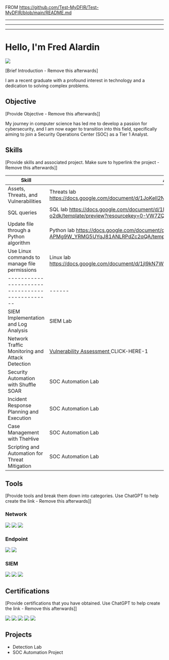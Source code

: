 FROM https://github.com/Test-MyDFIR/Test-MyDFIR/blob/main/README.md

---------------------------
---------------------------
---------------------------

# Hello, I'm Fred Alardin

<a href="https://www.linkedin.com/in/fred-alardin/"><img src="https://img.shields.io/badge/-LinkedIn-0072b1?&style=for-the-badge&logo=linkedin&logoColor=white" /></a>

[Brief Introduction - Remove this afterwards]

I am a recent graduate with a profound interest in technology and a dedication to solving complex problems.

## Objective
[Provide Objective - Remove this afterwards]]

My journey in computer science has led me to develop a passion for cybersecurity, and I am now eager to transition into this field, specifically aiming to join a Security Operations Center (SOC) as a Tier 1 Analyst.

## Skills
[Provide skills and associated project. Make sure to hyperlink the project - Remove this afterwards]]

| Skill                                         | Associated Project         |
|-----------------------------------------------|----------------------------|
| Assets, Threats, and Vulnerabilities          | Threats lab  https://docs.google.com/document/d/1JoKelI2NE_Nunpwq9Tf6E4ox7XWKrZZdgYNM6S09870/template/preview |
| SQL queries         | SQL lab  https://docs.google.com/document/d/1R-wz2DrsddIlst5iWVKa8-_j8sROgKAWvtITmy-o2dk/template/preview?resourcekey=0-VW7ZQ-CAPGe9JIbBSjZJjg |
| Update file through a Python algorithm        | Python lab https://docs.google.com/document/d/1Ra0_gH1l0Pd8-APMg9W_YRMG5UYqJ81ANLRPdZc2qQA/template/preview?resourcekey=0-WZDMIQTlAKDQ7yRhzf9NyA |
| Use Linux commands to manage file permissions        | Linux lab https://docs.google.com/document/d/1jl9kN7WbrdRwgJw7urDYLPE_JenWoP7MRY1N0GgpG48/template/preview |
| ----------------------------------------------| ------ |
| SIEM Implementation and Log Analysis          | SIEM Lab |
| Network Traffic Monitoring and Attack Detection | [Vulnerability Assessment ](./vulnerability-assessment.md) CLICK-HERE-1|
| Security Automation with Shuffle SOAR         | SOC Automation Lab|
| Incident Response Planning and Execution      | SOC Automation Lab|
| Case Management with TheHive                  | SOC Automation Lab|
| Scripting and Automation for Threat Mitigation | SOC Automation Lab|

## Tools
[Provide tools and break them down into categories. Use ChatGPT to help create the link - Remove this afterwards]]

### Network
<div>
    <img src="https://img.shields.io/badge/-Wireshark-1679A7?&style=for-the-badge&logo=Wireshark&logoColor=white" />
    <img src="https://img.shields.io/badge/-Suricata-EF3B2D?&style=for-the-badge&logo=Suricata&logoColor=white" />
    <img src="https://img.shields.io/badge/-Zeek-777BB4?&style=for-the-badge&logo=Zeek&logoColor=white" />
</div>

### Endpoint
<div>
    <img src="https://img.shields.io/badge/-Microsoft_Defender_for_Endpoint-00A4EF?&style=for-the-badge&logo=Microsoft&logoColor=white" />
    <img src="https://img.shields.io/badge/-Velociraptor-4B275F?&style=for-the-badge&logo=Velociraptor&logoColor=white" />
</div>

### SIEM
<div>
    <img src="https://img.shields.io/badge/-Microsoft_Sentinel-0078D4?&style=for-the-badge&logo=Microsoft&logoColor=white" />
    <img src="https://img.shields.io/badge/-Splunk-000000?&style=for-the-badge&logo=Splunk&logoColor=white" />
    <img src="https://img.shields.io/badge/-Elastic-005571?&style=for-the-badge&logo=Elastic&logoColor=white" />
</div>

## Certifications
[Provide certifications that you have obtained. Use ChatGPT to help create the link - Remove this afterwards]]
<div>
<img src="https://img.shields.io/badge/-Security%2B-FF0000?&style=for-the-badge&logo=CompTIA&logoColor=white" />
<img src="https://img.shields.io/badge/-Network%2B-007ACC?&style=for-the-badge&logo=CompTIA&logoColor=white" />
<img src="https://img.shields.io/badge/-A%2B-4D4D4D?&style=for-the-badge&logo=CompTIA&logoColor=white" />
<img src="https://img.shields.io/badge/-CDSA-006400?&style=for-the-badge&logoColor=white" />
<img src="https://img.shields.io/badge/-CCD-000080?&style=for-the-badge&logoColor=white" />
</div>

## Projects
- Detection Lab
- SOC Automation Project

